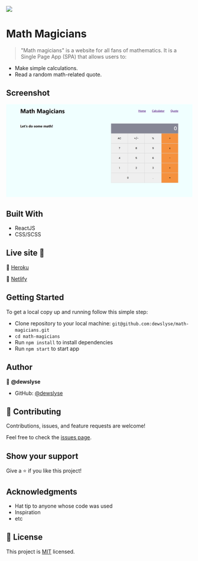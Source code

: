 ![](https://img.shields.io/badge/Microverse-blueviolet)

# Math Magicians

> "Math magicians" is a website for all fans of mathematics. It is a Single Page App (SPA) that allows users to:
- Make simple calculations.
- Read a random math-related quote.

## Screenshot

<img src="./screenshot.png">

## Built With

- ReactJS
- CSS/SCSS


## Live site 🚀

🔗 [Heroku](https://math-magicians-2804.herokuapp.com/)

🔗 [Netlify](https://626a88d7d11a7600b6919dd2--dewslyse.netlify.app/)


## Getting Started

To get a local copy up and running follow this simple step:

- Clone repository to your local machine: `git@github.com:dewslyse/math-magicians.git`
- `cd math-magicians`
- Run `npm install` to install dependencies
- Run `npm start` to start app



## Author

👤 **@dewslyse**

- GitHub: [@dewslyse](https://github.com/dewslyse)

## 🤝 Contributing

Contributions, issues, and feature requests are welcome!

Feel free to check the [issues page](../../issues/).

## Show your support

Give a ⭐️ if you like this project!

## Acknowledgments

- Hat tip to anyone whose code was used
- Inspiration
- etc

## 📝 License

This project is [MIT](./LICENSE) licensed.
